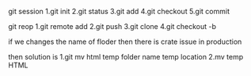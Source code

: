 git session
1.git init
2.git status
3.git add
4.git checkout
5.git commit

git reop
1.git remote add
2.git push
3.git clone
4.git checkout -b

if we changes the name of floder then there is crate issue in production

then solution is
1.git mv html temp
folder name temp location
2.mv temp HTML
